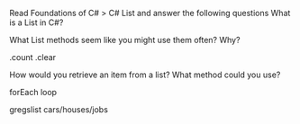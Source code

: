 Read Foundations of C# > C# List and answer the following questions
What is a List in C#?

What List methods seem like you might use them often? Why?

.count  .clear

How would you retrieve an item from a list? What method could you use?

forEach loop




gregslist cars/houses/jobs 